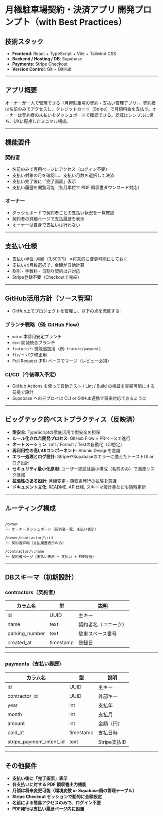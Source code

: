 # 月極駐車場契約・決済アプリ 開発プロンプト（with Best Practices）

## 技術スタック

- **Frontend**: React + TypeScript + Vite + Tailwind CSS
- **Backend / Hosting / DB**: Supabase
- **Payments**: Stripe Checkout
- **Version Control**: Git + GitHub

---

## アプリ概要

オーナーが一人で管理できる「月極駐車場の契約・支払い管理アプリ」。契約者は名前のみでアクセスし、クレジットカード（Stripe）で月額料金を支払う。オーナーは契約者の未払いをダッシュボードで確認できる。認証はシンプルに保ち、UXに配慮したミニマル構成。

---

## 機能要件

### 契約者

- 名前のみで専用ページにアクセス（ログイン不要）
- 支払い対象の月を確認し、支払い月数を選択して決済
- 支払い完了後に「完了画面」表示
- 支払い履歴を閲覧可能（各月単位で PDF 領収書ダウンロード対応）

### オーナー

- ダッシュボードで契約者ごとの支払い状況を一覧確認
- 契約者の詳細ページで支払履歴を表示
- オーナーは自身で支払いは行わない

---

## 支払い仕様

- 支払い単位: 月額（3,500円） ※将来的に変更可能にしておく
- 支払いは月数選択で、金額が自動計算
- 割引・手数料・日割り契約は非対応
- Stripe登録不要（Checkoutで完結）

---

## GitHub活用方針（ソース管理）

- GitHub上でプロジェクトを管理し、以下の点を徹底する:

### ブランチ戦略（例: GitHub Flow）

- `main`: 本番用安定ブランチ
- `dev`: 開発統合ブランチ
- `feature/*`: 機能追加用（例: `feature/payment`）
- `fix/*`: バグ修正用
- Pull Request (PR) ベースでマージ（レビュー必須）

### CI/CD（今後導入予定）

- GitHub Actions を使って自動テスト / Lint / Build の検証を実装可能にする前提で設計
- Supabase へのデプロイは CLI or GitHub連携で将来対応できるように

---

## ビッグテック的ベストプラクティス（反映済）

- **型安全**: TypeScriptの徹底活用で型安全を担保
- **ルール化された開発プロセス**: GitHub Flow + PRベースで進行
- **オートメーション**: Lint / Format / Testの自動化（CI想定）
- **再利用性の高いUIコンポーネント**: Atomic Designを意識
- **エラー処理とログ設計**: StripeやSupabaseのエラーに備えたトーストUI or ログ設計
- **セキュリティ最小化原則**: ユーザー認証は最小構成（名前のみ）で漏洩リスク低減
- **拡張性のある設計**: 月額変更・領収書発行の拡張を意識
- **ドキュメント文化**: README, API仕様, スキーマ設計書なども随時更新

---

## ルーティング構成

```

/owner
└─ オーナーダッシュボード（契約者一覧、未払い表示）

/owner/contractor/\:id
└─ 契約者詳細（支払履歴表示のみ）

/contractor/\:name
└─ 契約者ページ（未払い表示 + 支払い + PDF履歴）

```

---

## DBスキーマ（初期設計）

### contractors（契約者）

| カラム名       | 型         | 説明                      |
|----------------|------------|---------------------------|
| id             | UUID       | 主キー                    |
| name           | text       | 契約者名（ユニーク）      |
| parking_number | text       | 駐車スペース番号          |
| created_at     | timestamp  | 登録日                    |

---

### payments（支払い履歴）

| カラム名                  | 型       | 説明                            |
|---------------------------|----------|---------------------------------|
| id                        | UUID     | 主キー                          |
| contractor_id             | UUID     | 外部キー                        |
| year                      | int      | 支払年                          |
| month                     | int      | 支払月                          |
| amount                    | int      | 金額（円）                      |
| paid_at                   | timestamp| 支払日時                        |
| stripe_payment_intent_id  | text     | Stripe支払ID                    |

---

## その他要件

- **支払い後に「完了画面」表示**
- **各支払いに対する PDF 領収書出力機能**
- **月額は将来変更可能（環境変数 or Supabase側の管理テーブル）**
- **Stripe Checkout セッションで動的に金額設定**
- **名前による簡易アクセスのみで、ログイン不要**
- **PDF発行は支払い履歴ページ内に設置**
